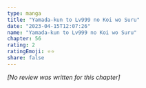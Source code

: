 ```yaml
---
type: manga
title: "Yamada-kun to Lv999 no Koi wo Suru"
date: "2023-04-15T12:07:26"
name: "Yamada-kun to Lv999 no Koi wo Suru"
chapter: 56
rating: 2
ratingEmoji: ⭐️⭐️
share: false
---
```


*[No review was written for this chapter]*

